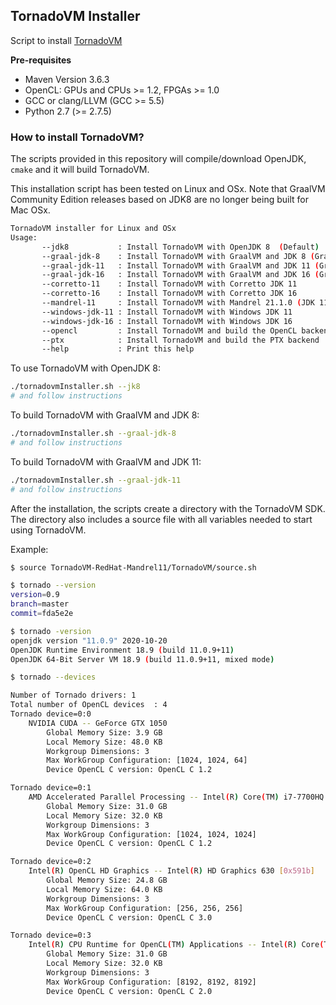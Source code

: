 ## TornadoVM Installer

Script to install [TornadoVM](https://github.com/beehive-lab/TornadoVM/)

**Pre-requisites**

* Maven Version 3.6.3
* OpenCL: GPUs and CPUs >= 1.2, FPGAs >= 1.0
* GCC or clang/LLVM (GCC >= 5.5)
* Python 2.7 (>= 2.7.5)

### How to install TornadoVM? 

The scripts provided in this repository will compile/download OpenJDK, `cmake` and it will build TornadoVM.

This installation script has been tested on Linux and OSx.
Note that GraalVM Community Edition releases based on JDK8 are no longer being built for Mac OSx.

```bash
TornadoVM installer for Linux and OSx
Usage:
       --jdk8           : Install TornadoVM with OpenJDK 8  (Default)
       --graal-jdk-8    : Install TornadoVM with GraalVM and JDK 8 (GraalVM 21.1.0)
       --graal-jdk-11   : Install TornadoVM with GraalVM and JDK 11 (GraalVM 21.1.0)
       --graal-jdk-16   : Install TornadoVM with GraalVM and JDK 16 (GraalVM 21.1.0)
       --corretto-11    : Install TornadoVM with Corretto JDK 11
       --corretto-16    : Install TornadoVM with Corretto JDK 16
       --mandrel-11     : Install TornadoVM with Mandrel 21.1.0 (JDK 11)
       --windows-jdk-11 : Install TornadoVM with Windows JDK 11
       --windows-jdk-16 : Install TornadoVM with Windows JDK 16
       --opencl         : Install TornadoVM and build the OpenCL backend
       --ptx            : Install TornadoVM and build the PTX backend
       --help           : Print this help

```

To use TornadoVM with OpenJDK 8:

```bash
./tornadovmInstaller.sh --jk8
# and follow instructions
```

To build TornadoVM with GraalVM and JDK 8:


```bash
./tornadovmInstaller.sh --graal-jdk-8
# and follow instructions
```


To build TornadoVM with GraalVM and JDK 11:


```bash
./tornadovmInstaller.sh --graal-jdk-11
# and follow instructions
```

After the installation, the scripts create a directory with the TornadoVM SDK. The directory also includes a source file with all variables needed to start using TornadoVM. 


Example:
```bash
$ source TornadoVM-RedHat-Mandrel11/TornadoVM/source.sh

$ tornado --version
version=0.9
branch=master
commit=fda5e2e

$ tornado -version
openjdk version "11.0.9" 2020-10-20
OpenJDK Runtime Environment 18.9 (build 11.0.9+11)
OpenJDK 64-Bit Server VM 18.9 (build 11.0.9+11, mixed mode)

$ tornado --devices

Number of Tornado drivers: 1
Total number of OpenCL devices  : 4
Tornado device=0:0
	NVIDIA CUDA -- GeForce GTX 1050
		Global Memory Size: 3.9 GB
		Local Memory Size: 48.0 KB
		Workgroup Dimensions: 3
		Max WorkGroup Configuration: [1024, 1024, 64]
		Device OpenCL C version: OpenCL C 1.2

Tornado device=0:1
	AMD Accelerated Parallel Processing -- Intel(R) Core(TM) i7-7700HQ CPU @ 2.80GHz
		Global Memory Size: 31.0 GB
		Local Memory Size: 32.0 KB
		Workgroup Dimensions: 3
		Max WorkGroup Configuration: [1024, 1024, 1024]
		Device OpenCL C version: OpenCL C 1.2

Tornado device=0:2
	Intel(R) OpenCL HD Graphics -- Intel(R) HD Graphics 630 [0x591b]
		Global Memory Size: 24.8 GB
		Local Memory Size: 64.0 KB
		Workgroup Dimensions: 3
		Max WorkGroup Configuration: [256, 256, 256]
		Device OpenCL C version: OpenCL C 3.0

Tornado device=0:3
	Intel(R) CPU Runtime for OpenCL(TM) Applications -- Intel(R) Core(TM) i7-7700HQ CPU @ 2.80GHz
		Global Memory Size: 31.0 GB
		Local Memory Size: 32.0 KB
		Workgroup Dimensions: 3
		Max WorkGroup Configuration: [8192, 8192, 8192]
		Device OpenCL C version: OpenCL C 2.0
```

